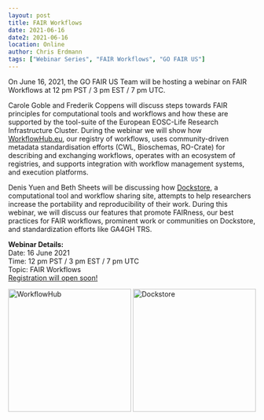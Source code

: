 ```yaml
---
layout: post
title: FAIR Workflows
date: 2021-06-16
date2: 2021-06-16
location: Online
author: Chris Erdmann
tags: ["Webinar Series", "FAIR Workflows", "GO FAIR US"]
---
```


On June 16, 2021, the GO FAIR US Team will be hosting a webinar on FAIR Workflows at 12 pm PST / 3 pm EST / 7 pm UTC.

Carole Goble and Frederik Coppens will discuss steps towards FAIR principles for computational tools and workflows and how these are supported by the tool-suite of the European EOSC-Life Research Infrastructure Cluster. During the webinar we will show how [WorkflowHub.eu](https://workflowhub.eu/), our registry of workflows, uses community-driven metadata standardisation efforts (CWL, Bioschemas, RO-Crate) for describing and exchanging workflows, operates with an ecosystem of registries, and supports integration with workflow management systems,  and execution platforms.  

Denis Yuen and Beth Sheets will be discussing how [Dockstore](https://dockstore.org/), a computational tool and workflow sharing site, attempts to help researchers increase the portability and reproducibility of their work. During this webinar, we will discuss our features that promote FAIRness, our best practices for FAIR workflows, prominent work or communities on Dockstore, and standardization efforts like GA4GH TRS.


<b>Webinar Details:</b><br>
Date: 16 June 2021 <br>
Time: 12 pm PST / 3 pm EST / 7 pm UTC <br>
Topic: FAIR Workflows <br>
<a href="">Registration will open soon!</a>


<img src="https://workflowhub.eu/assets/logos/workflowhub-902d467e74d8797a4a2ac8313621208a1a2b215329e568e07b620baa03ed910b.svg" width="250" alt="WorkflowHub">

<img src="https://www.nextflow.io/img/dockstore.png" width="250" alt="Dockstore">
